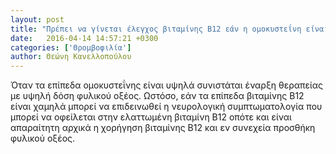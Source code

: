 ```yaml
---
layout: post
title: "Πρέπει να γίνεται έλεγχος βιταμίνης Β12 εάν η ομοκυστεΐνη είναι υψηλή;"
date:   2016-04-14 14:57:21 +0300
categories: ['Θρομβοφιλία']
author: Θεώνη Κανελλοπούλου
---
```


Όταν τα επίπεδα ομοκυστεΐνης είναι υψηλά συνιστάται έναρξη θεραπείας με υψηλή δόση φυλικού οξέος. Ωστόσο, εάν τα επίπεδα βιταμίνης Β12 είναι χαμηλά μπορεί να επιδεινωθεί η νευρολογική συμπτωματολογία που μπορεί να οφείλεται στην ελαττωμένη βιταμίνη Β12 οπότε και είναι απαραίτητη αρχικά η χορήγηση βιταμίνης Β12 και εν συνεχεία προσθήκη φυλικού οξέος.
<!--break-->


